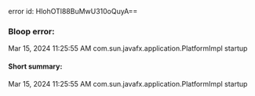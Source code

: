 error id: HlohOTl88BuMwU310oQuyA==
### Bloop error:

Mar 15, 2024 11:25:55 AM com.sun.javafx.application.PlatformImpl startup
#### Short summary: 

Mar 15, 2024 11:25:55 AM com.sun.javafx.application.PlatformImpl startup